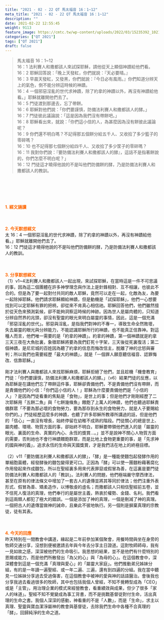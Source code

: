 ```yaml
---
title: "2021 - 02 - 22 QT 馬太福音 16：1~12"
meta_title: "2021 - 02 - 22 QT 馬太福音 16：1~12"
description: ""
date: 2021-02-22 12:55:45
weight: 9113
feature_image: https://cmtc.tw/wp-content/uploads/2022/03/15235392_10211799862337740_180693556567566654_o-1.webp
categories: ["QT 2021"]
tags: ["QT 2021"]
draft: false
---
```


<blockquote>馬太福音 16：1~12<br />
16：1 法利賽人和撒都該人來試探耶穌，請他從天上顯個神蹟給他們看。<br />
16：2 耶穌回答說：「晚上天發紅，你們就說：『天必要晴。』<br />
16：3 早晨天發紅，又發黑，你們就說：『今日必有風雨。』你們知道分辨天上的氣色，倒不能分辨這時候的神蹟。<br />
16：4 一個邪惡淫亂的世代求神蹟，除了約拿的神蹟以外，再沒有神蹟給他看。」耶穌就離開他們去了。<br />
16：5 門徒渡到那邊去，忘了帶餅。<br />
16：6 耶穌對他們說：「你們要謹慎，防備法利賽人和撒都該人的酵。」<br />
16：7 門徒彼此議論說：「這是因為我們沒有帶餅吧。」<br />
16：8 耶穌看出來，就說：「你們這小信的人，為甚麼因為沒有餅彼此議論呢？<br />
16：9 你們還不明白嗎？不記得那五個餅分給五千人、又收拾了多少籃子的零碎嗎？<br />
16：10 也不記得那七個餅分給四千人、又收拾了多少筐子的零碎嗎？<br />
16：11 我對你們說：『要防備法利賽人和撒都該人的酵』，這話不是指著餅說的，你們怎麼不明白呢？」<br />
16：12 門徒這才曉得他說的不是叫他們防備餅的酵，乃是防備法利賽人和撒都該人的教訓。</blockquote><br />
&nbsp;<br />
<br />
&nbsp;<br />
<br />
<span style="color: #ff6600;"><strong>1. </strong><strong>經文誦讀</strong></span><br />
<br />
<span style="color: #ff6600;"><strong> </strong></span><br />
<br />
<span style="color: #ff6600;"><strong>2. 今天默想</strong><strong>經文<br />
</strong></span>太 16：4 一個邪惡淫亂的世代求神蹟，除了約拿的神蹟以外，再沒有神蹟給他看。」耶穌就離開他們去了。<br />
16：12 門徒這才曉得他說的不是叫他們防備餅的酵，乃是防備法利賽人和撒都該人的教訓。<br />
<br />
&nbsp;<br />
<br />
<span style="color: #ff6600;"><strong>3. 分享默想經文<br />
</strong></span>（1）v1~4法利賽人和撒都該人一起出現，來試探耶穌，在當時這是一件不可思議的事，因為這二個團體在許多神學理念與作法上是針鋒相對、互不相讓，也彼此不合的。但是為了要一起對付共同的敵人耶穌，竟然可以走在一起，化敵為友，為要一起除掉耶穌。他們請求耶穌顯給神蹟，但是動機是「試探耶穌」，他們一心想要找到可以定耶穌有罪的把柄，卻從來不肯真心相信祂。耶穌回答他們，他們雖然擅於從天色來預測氣候，卻不能夠洞察這時候的神跡。因為世人是屬肉體的，只知道分辨自然界的兆頭，卻沒有聖靈的眼光來明白屬靈的事情，因此，這是一個充滿「邪惡淫亂的世代」。邪惡與淫亂，是指我們對神的不專一，導致生命全然敗壞，失去屬靈的眼光與分辨能力，不能認識耶穌所行的神蹟，也不能真正信靠神。對這種人而言，他們唯一需要的是「約拿的神蹟」。約拿的神蹟，第一個神蹟就是約拿三天三夜在大魚肚裏，象徵耶穌將要為我們釘死十字架，三天後從死裏復活；第二個神蹟，是尼尼城的百姓因為聽了約拿的信息而悔改信主，脫離了神的忿怒與審判；所以我們也需要經歷「最大的神蹟」，就是「一個罪人願意聽信福音、認罪悔改、信靠耶穌。」<br />
<br />
剛才法利賽人與撒都該人來找耶穌麻煩，耶穌拒絕了他們，並且趁機「機會教育」門徒：「你們要謹慎，防備法利賽人和撒都該人的酵。」（v6）結果門徒的反應，以為耶穌是在講他們忘了帶餅這件事，耶穌卻責備他們，不是責備他們沒有帶餅，而是責備他們的小信：「你們這小信的人！」耶穌為什麼要責備他們是「小信的人」？是因為門徒看重的焦點是「食物」，是世上的事；但是他們才剛剛經歷了二次耶穌用「五餅二魚」與「七餅幾條魚」餵飽了上萬人的神蹟，他們也聽過耶穌責備群眾「不要為那必壞的食物勞力，要為那存到永生的食物勞力，就是人子要賜給你們的。」門徒經歷這麼多的神蹟，也聽了許多耶穌所教導所講過的話，但是他們的「信心」一直沒有增長，始終停留在幼稚不成熟的階段。門徒關心的總是世上、屬肉體、環境、物質方面的事，卻始終不明白，耶穌要帶領他們進入的是「屬靈的眼光、裏面的生命、真實的內心、永恆的獎賞…。」並不是說神不關心人物質方面的需要，否則祂也不會行神蹟餵飽群眾，而是比地上食物更重要的事，是「先求神的國與神的義」，追求永恆的生命與天國獎賞，才是我們活在地上的終極目標。<br />
<br />
（2）v11「要防備法利賽人和撒都該人的酵」，「酵」是一種能使麵包起發酵作用的單細胞菌體，經發酵後的麵包變得更可口。正因為「酵」可以使一團麵粉藉著腐化作用發起來作成麵包，所以在聖經裏多用來代表罪惡或假冒為善，在這裏是要門徒防備法利賽人和撒都該人的「教訓」。法利賽人的問題，他們極端嚴守摩西律法，甚至在原有的律法條文中增加了一套古人的遺傳並將其等同於律法；他們注重外表形式、假冒為善、矯柔造作，以博敬虔的虛名；而撒都該人只相信聖經前五卷，並不信死人復活的真理，他們奉行的是屬世主義，熱衷於權勢、金錢、名利。我們看到這兩類人都犯了極大的錯誤。一個是添加了神的真理，一個是刪減了神的真理。一個把古人的遺傳當做神的誡命，且樂此不彼地執行。另一個則是摒棄真理的宗教徒，徒有其表。<br />
<br />
&nbsp;<br />
<br />
<span style="color: #ff6600;"><strong>4. 今天的回應<br />
</strong></span>昨天特別在一間教會中講道，緣起是二年前參加某個聚會，用餐時間與坐在身旁的牧師交通分享，沒想到便被邀請去年與今年去分享主日證道。這對牧師師母，我有一見如故之感，深深被他們的生命吸引。我思想的結果，並不是他們有什麼特別的恩賜或能力，而是他們所散發出「為父的心」與「為母的心」。在這個教會中，深深體會到這是一個充滿「真理與愛心」的「屬靈大家庭」。他們推動弟兄姊妹分組，有的是一年讀一遍聖經、或一年二遍、三遍，還有到四遍的分組。我在當中聽見一位姊妹分享過去受過傷害，在這個教會中被神的愛與神的話語醫治。會後我也分享我過去看過很多的牧師，其中也包括我個人曾經，不知不覺轉型成為「CEO」或是「主管」，用治理企業的模式來經營教會，看重績效與成果，但少了很多「家人的味道」。聖經不知不覺變成為事工背書，而不是挑戰基督徒對付生命，活出真理的生命之書。我個人深深的感動，神看重的不是「人數」，而是「生命」，求主以真理、聖靈與寶血潔淨屬神的教會與基督徒，去除我們生命中各種不合真理的「酵」，回歸純淨的生命之道。<br />
<br />
&nbsp;<br />
<br />
&nbsp;
        